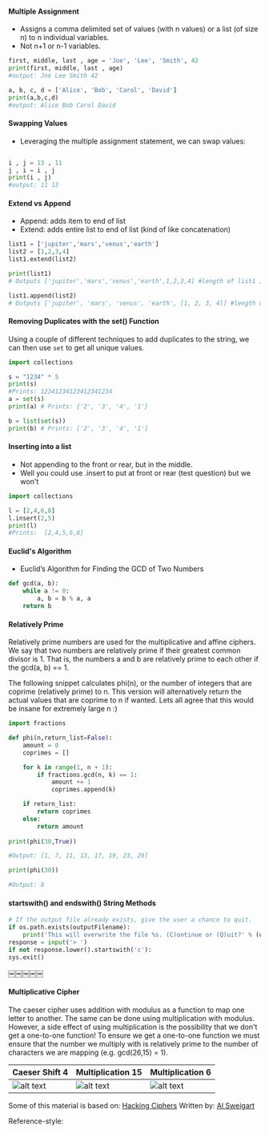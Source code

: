 #### Multiple Assignment

- Assigns a comma delimited set of values (with n values) or a list (of size n) to n individual variables.
- Not n+1 or n-1 variables.

```python
first, middle, last , age = 'Joe', 'Lee', 'Smith', 42
print(first, middle, last , age)
#output: Joe Lee Smith 42

a, b, c, d = ['Alice', 'Bob', 'Carol', 'David']
print(a,b,c,d)
#output: Alice Bob Carol David
```

#### Swapping Values

- Leveraging the multiple assignment statement, we can swap values:
```python

i , j = 13 , 11
j , i = i , j
print(i , j)
#output: 11 13
```

#### Extend vs Append

- Append: adds item to end of list
- Extend: adds entire list to end of list (kind of like concatenation)

```python
list1 = ['jupiter','mars','venus','earth']
list2 = [1,2,3,4]
list1.extend(list2)

print(list1)
# Outputs ['jupiter','mars','venus','earth',1,2,3,4] #length of list1 increased by 4

list1.append(list2)
# Outputs ['jupiter', 'mars', 'venus', 'earth', [1, 2, 3, 4]] #length of list1 increased by 1

```
#### Removing Duplicates with the set() Function

Using a couple of different techniques to add duplicates to the string,
we can then use `set` to get all unique values.
```python
import collections

s = "1234" * 5
print(s)
#Prints: 12341234123412341234
a = set(s)
print(a) # Prints: {'2', '3', '4', '1'}

b = list(set(s))
print(b) # Prints: ['2', '3', '4', '1']

```

#### Inserting into a list

- Not appending to the front or rear, but in the middle.
- Well you could use .insert to put at front or rear (test question) but we won't

```python
import collections

l = [2,4,6,8]
l.insert(2,5)
print(l)
#Prints:  [2,4,5,6,8]
```

#### Euclid's Algorithm

- Euclid’s Algorithm for Finding the GCD of Two Numbers

```python
def gcd(a, b):
    while a != 0:
        a, b = b % a, a
    return b
```
#### Relatively Prime

Relatively prime numbers are used for the multiplicative and affine ciphers. We say that two numbers are relatively prime if their greatest common divisor is 1. That is, the numbers a and b are relatively prime to each other if the gcd(a, b) == 1.

The following snippet calculates phi(n), or the number of integers that are coprime (relatively prime) to n. This version will alternatively return the actual values that are coprime to n if wanted. Lets all agree that this would be insane for extremely large n :) 

```python
import fractions

def phi(n,return_list=False):
    amount = 0
    coprimes = []

    for k in range(1, n + 1):
        if fractions.gcd(n, k) == 1:
            amount += 1
            coprimes.append(k)

    if return_list:
        return coprimes
    else:
        return amount
        
print(phi(30,True))

#Output: [1, 7, 11, 13, 17, 19, 23, 29]

print(phi(30))

#Output: 8
```

#### startswith() and endswith() String Methods

```python
# If the output file already exists, give the user a chance to quit.
if os.path.exists(outputFilename):
    print('This will overwrite the file %s. (C)ontinue or (Q)uit?' % (outputFilename))
response = input('> ')
if not response.lower().startswith('c'):
sys.exit()
```
￼￼￼￼￼

#### Multiplicative Cipher

The caeser cipher uses addition with modulus as a function to map one letter to another. The same can be done using multiplication with modulus. However, a side effect of using multiplication is the possibility that we don't get a one-to-one function! To ensure we get a one-to-one function we must ensure that the number we multiply with is relatively prime to the number of characters we are mapping (e.g. gcd(26,15) = 1). 


|  Caeser Shift 4       | Multiplication 15             |   Multiplication 6           |
|-----------------------|------------------------------|------------------------------|
|![alt text][addition_4]|![alt text][multiplication_15] |![alt text][multiplication_6] |


Some of this material is based on: [Hacking Ciphers](https://inventwithpython.com/hackingciphers.pdf) Written by: [Al Sweigart](https://inventwithpython.com/about.html) 

Reference-style: 


[addition_4]: http://f.cl.ly/items/0F15332X3u3K3U2V2w0R/addition_shift4.png "Addition Shift 4"
[multiplication_7]: http://f.cl.ly/items/3M1y0o1q3K3r1E1Z2l41/multiplication_key_7.png "Multiplication 7"
[multiplication_6]: http://f.cl.ly/items/1x3N2s3l0l3K3X433Q3i/multiplication_key_6.png "Multiplication 6"
[multiplication_15]: http://f.cl.ly/items/2x3W1x222C3w40070k3o/multiplication_key_15.png "Multiplication 15"
